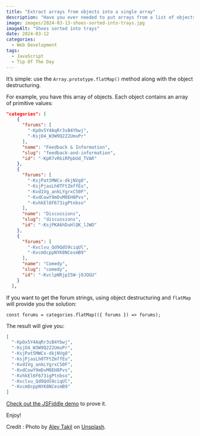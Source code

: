 ```yaml
---
title: "Extract arrays from objects into a single array"
description: "Have you ever needed to put arrays from a list of objects into the single array? JavaScript provides a native API to do it and it’s simple."
image: images/2024-03-13-shoes-sorted-into-trays.jpg
imageAlt: "Shoes sorted into trays"
date: 2024-03-12
categories:
  - Web Development
tags:
  - JavaScript
  - Tip Of The Day
---
```


It’s simple: use the `Array.prototype.flatMap()` method along with the object destructuring.

For example, you have this array of objects. Each object contains an array of primitive values:

```json
"categories": [
    {
      "forums": [
        "-KpOx5Y4AqRr3sB4Ybwj",
        "-KsjO4_W3W9Q2Z2UmuPr"
      ],
      "name": "Feedback & Information",
      "slug": "feedback-and-information",
      "id": "-KpR7vRkiRPpbUd_TVAR"
    },
    {
      "forums": [
        "-KsjPat5MWCx-dkjNVg8",
        "-KsjPjasLh0TFtZmffEo",
        "-Kvd1Vg_ankLYgrxC50F",
        "-KvdCowY9mDvM0EH8Pvs",
        "-KvhkEl6F673igPtnbso"
      ],
      "name": "Discussions",
      "slug": "discussions",
      "id": "-KsjPKA6hDuHlQK_lJWO"
    },
    {
      "forums": [
        "-Kvclvu_Qd9QdS9ciqUl",
        "-KvcmOcppNYK8NCesmB9"
      ],
      "name": "Comedy",
      "slug": "comedy",
      "id": "-KvclpNRjpI5W-j0JQGU"
    }
  ],
```

If you want to get the forum strings, using object destructuring and `flatMap` will provide you the solution:

```tsx
const forums = categories.flatMap(({ forums }) => forums);
```

The result will give you:

```json
[
  "-KpOx5Y4AqRr3sB4Ybwj",
  "-KsjO4_W3W9Q2Z2UmuPr",
  "-KsjPat5MWCx-dkjNVg8",
  "-KsjPjasLh0TFtZmffEo",
  "-Kvd1Vg_ankLYgrxC50F",
  "-KvdCowY9mDvM0EH8Pvs",
  "-KvhkEl6F673igPtnbso",
  "-Kvclvu_Qd9QdS9ciqUl",
  "-KvcmOcppNYK8NCesmB9"
]
```

[Check out the JSFiddle demo](https://jsfiddle.net/puzzlout/98w7h4xL/) to prove it.

Enjoy!

Credit : Photo by [Alev Takil](https://unsplash.com/@alevisionco?utm_content=creditCopyText&utm_medium=referral&utm_source=unsplash) on [Unsplash](https://unsplash.com/photos/assorted-color-sneakers-d-1FY75fh_s?utm_content=creditCopyText&utm_medium=referral&utm_source=unsplash).
